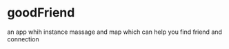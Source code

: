 goodFriend
==========

an app whih instance massage and map which can help you find friend and connection
